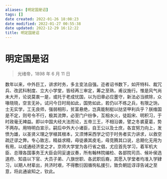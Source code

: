 ```yaml
---
aliases: [明定国是诏]
tags: []
date created: 2022-01-26 18:08:23
date modified: 2022-01-27 00:55:38
date updated: 2022-12-29 16:12:22
title: 明定国是诏
---
```


# 明定国是诏

> 光绪帝，1898 年 6 月 11 日

数年以来，中外巨工，讲求时务，多主变法自强。迩者诏书数下，如开特科、裁冗兵、改武科制度、立大小学堂，皆经再三审定，筹之至熟，甫议施行。惟是风气尚未大开，论说莫衷一是，或托于老成忧国，以为旧章必应墨守，新法必当摈除，众喙晓晓，空言无补。试问今日时局如此，国势如此，若仍以不练之兵，有限之饷，士无实学，工无良师，强弱相形，贫富悬绝，岂真能制梃以挞坚甲利兵乎？朕维国是不定，则号令不行，极其流弊，必至门户纷争，互相水火，徒蹈宋、明积习，于时政毫无裨益。即以中国大经大法而论，五帝三王，不相沿袭，譬之冬裘夏葛，势不两存。用特明白宣示，嗣后中外大小诸臣，自王公以及士庶，各宜努力向上，发愤为雄，以圣贤义理之学植其根本，又须博采西学之切于时务者实力讲求，以救空疏迂谬之弊。专心致志，精益求精，毋徒袭其皮毛，毋竞腾其口说，总期化无用为有用，以成通经济变之才。京师大学堂为各行省之倡，尤应首先学习，着军机大臣、总理各国事务王大臣会同妥速议奏，所有翰林院编检、各部院司员、候补侯选道府、知县以下官、大员子弟、八旗世职、各武职后裔，其愿入学堂者均准入学肄习，以期人材辈出，共济时艰，不得敷衍因循徇私援引，致负朝廷谆谆告诫之至意，将此通谕知之，钦此。
